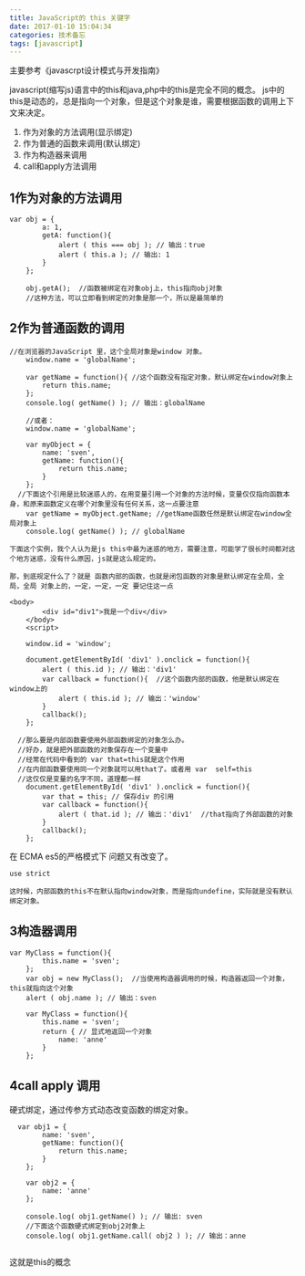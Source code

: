 ```yaml
---
title: JavaScript的 this 关键字
date: 2017-01-10 15:04:34
categories: 技术备忘
tags: [javascript]
---
```




主要参考《javascrpt设计模式与开发指南》

javascript(缩写js)语言中的this和java,php中的this是完全不同的概念。
js中的this是动态的，总是指向一个对象，但是这个对象是谁，需要根据函数的调用上下文来决定。

1.    作为对象的方法调用(显示绑定)
2.    作为普通的函数来调用(默认绑定)
3.    作为构造器来调用
4.    call和apply方法调用


## 1作为对象的方法调用

```
var obj = {
		a: 1,
		getA: function(){
			alert ( this === obj ); // 输出：true
			alert ( this.a ); // 输出: 1
		}
	};

	obj.getA();  //函数被绑定在对象obj上，this指向obj对象
	//这种方法，可以立即看到绑定的对象是那一个，所以是最简单的

```
## 2作为普通函数的调用

```
//在浏览器的JavaScript 里，这个全局对象是window 对象。
	window.name = 'globalName';

	var getName = function(){ //这个函数没有指定对象，默认绑定在window对象上
		return this.name;
	};
	console.log( getName() ); // 输出：globalName

	//或者：
	window.name = 'globalName';

	var myObject = {
		name: 'sven',
		getName: function(){
			return this.name;
		}
	};
  //下面这个引用是比较迷惑人的，在用变量引用一个对象的方法时候，变量仅仅指向函数本身，和原来函数定义在哪个对象里没有任何关系，这一点要注意
	var getName = myObject.getName; //getName函数任然是默认绑定在window全局对象上
	console.log( getName() ); // globalName
```

`下面这个实例，我个人认为是js this中最为迷惑的地方，需要注意，可能学了很长时间都对这个地方迷惑，没有什么原因，js就是这么规定的。`

`那，到底规定什么了？就是 函数内部的函数，也就是闭包函数的对象是默认绑定在全局，全局，全局 对象上的，一定，一定，一定 要记住这一点`


```
<body>
		<div id="div1">我是一个div</div>
	</body>
	<script>

	window.id = 'window';

	document.getElementById( 'div1' ).onclick = function(){
		alert ( this.id ); // 输出：'div1'
		var callback = function(){  //这个函数内部的函数，他是默认绑定在window上的
			alert ( this.id ); // 输出：'window' 
		}
		callback();
	};

  //那么要是内部函数要使用外部函数绑定的对象怎么办。
  //好办，就是把外部函数的对象保存在一个变量中
  //经常在代码中看到的 var that=this就是这个作用
  //在内部函数要使用同一个对象就可以用that了。或者用 var  self=this 
  //这仅仅是变量的名字不同，道理都一样
	document.getElementById( 'div1' ).onclick = function(){
		var that = this; // 保存div 的引用
		var callback = function(){
			alert ( that.id ); // 输出：'div1'  //that指向了外部函数的对象
		}
		callback();
	};
```

在 ECMA es5的严格模式下
问题又有改变了。

```
use strict 

这时候，内部函数的this不在默认指向window对象，而是指向undefine，实际就是没有默认绑定对象。
```

## 3构造器调用 
 
```
var MyClass = function(){
		this.name = 'sven';
	};
	var obj = new MyClass();  //当使用构造器调用的时候，构造器返回一个对象，this就指向这个对象
	alert ( obj.name ); // 输出：sven

	var MyClass = function(){
		this.name = 'sven';
		return { // 显式地返回一个对象
			name: 'anne'
		}
	};
```

## 4call apply 调用
硬式绑定，通过传参方式动态改变函数的绑定对象。


```
  var obj1 = {
		name: 'sven',
		getName: function(){
			return this.name;
		}
	};

	var obj2 = {
		name: 'anne'
	};
	
	console.log( obj1.getName() ); // 输出: sven
	//下面这个函数硬式绑定到obj2对象上
	console.log( obj1.getName.call( obj2 ) ); // 输出：anne
	

```

这就是this的概念




	
		
	
	
	
	
	